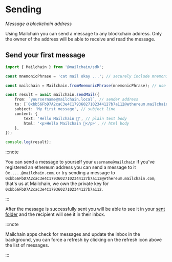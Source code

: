 # Sending

_Message a blockchain address_

Using Mailchain you can send a message to any blockchain address. Only the owner of the address will be able to receive and read the message.

## Send your first message

```typescript
import { Mailchain } from '@mailchain/sdk';

const mnemonicPhrase = 'cat mail okay ...'; // securely include mnemonic phrase

const mailchain = Mailchain.fromMnemonicPhrase(mnemonicPhrase); // use your mnemonic phrase

const result = await mailchain.sendMail({
	from: `yoursername@mailchain.local`, // sender address
	to: [`0xbb56FbD7A2caC3e4C17936027102344127b7a112@ethereum.mailchain.com`], // list of recipients (blockchain or mailchain addresses)
	subject: 'My first message', // subject line
	content: {
		text: 'Hello Mailchain 👋', // plain text body
		html: '<p>Hello Mailchain 👋</p>', // html body
	},
});

console.log(result);
```

:::note

You can send a message to yourself your `username@mailchain` if you've registered an ethereum address you can send a message to it `0x.....@mailchain.com`, or try sending a message to `0xbb56FbD7A2caC3e4C17936027102344127b7a112@ethereum.mailchain.com`, that's us at Mailchain, we own the private key for `0xbb56FbD7A2caC3e4C17936027102344127b7a112`.

:::

After the message is successfully sent you will be able to see it in your [sent folder](https://app.mailchain.com/sent) and the recipient will see it in their inbox.

:::note

Mailchain apps check for messages and update the inbox in the background, you can force a refresh by clicking on the refresh icon above the list of messages.

:::
